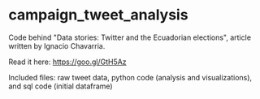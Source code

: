 # campaign_tweet_analysis
Code behind "Data stories: Twitter and the Ecuadorian elections", article written by Ignacio Chavarria.

Read it here: https://goo.gl/GtH5Az

Included files: raw tweet data, python code (analysis and visualizations), and sql code (initial dataframe)
